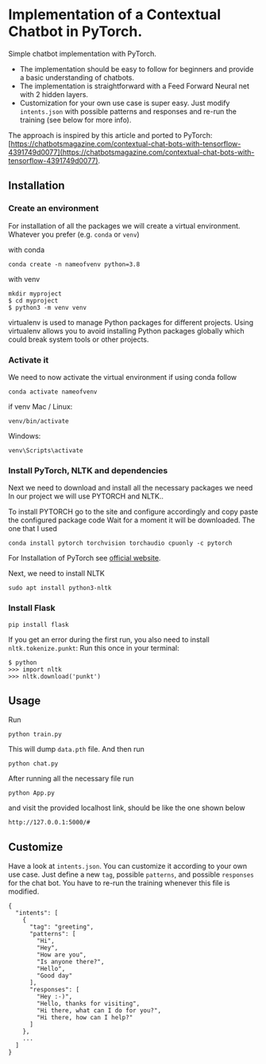 # Implementation of a Contextual Chatbot in PyTorch.  
Simple chatbot implementation with PyTorch. 

- The implementation should be easy to follow for beginners and provide a basic understanding of chatbots.
- The implementation is straightforward with a Feed Forward Neural net with 2 hidden layers.
- Customization for your own use case is super easy. Just modify `intents.json` with possible patterns and responses and re-run the training (see below for more info).

The approach is inspired by this article and ported to PyTorch: [https://chatbotsmagazine.com/contextual-chat-bots-with-tensorflow-4391749d0077](https://chatbotsmagazine.com/contextual-chat-bots-with-tensorflow-4391749d0077).

## Installation

### Create an environment

For installation of all the packages we will create a virtual environment.
Whatever you prefer (e.g. `conda` or `venv`)

with conda
``` console
conda create -n nameofvenv python=3.8
```
with venv
```console
mkdir myproject
$ cd myproject
$ python3 -m venv venv
```
virtualenv is used to manage Python packages for different projects. 
Using virtualenv allows you to avoid installing Python packages globally which could break system tools or other projects.

### Activate it

We need to now activate the virtual environment
if using conda follow
``` console
conda activate nameofvenv
```
if venv
Mac / Linux:
```console
venv/bin/activate
```
Windows:
```console
venv\Scripts\activate
```
### Install PyTorch, NLTK and dependencies

Next we need to download and install all the necessary packages we need 
In our project we will use PYTORCH and NLTK..

To install PYTORCH go to the site and configure accordingly and copy paste the configured package code 
Wait for a moment it will be downloaded.
The one that I used
```console
conda install pytorch torchvision torchaudio cpuonly -c pytorch
```

For Installation of PyTorch see [official website](https://pytorch.org/).

Next, we need to install NLTK
```console
sudo apt install python3-nltk
```
### Install Flask
```console
pip install flask
```
If you get an error during the first run, you also need to install `nltk.tokenize.punkt`:
Run this once in your terminal:
 ```console
$ python
>>> import nltk
>>> nltk.download('punkt')
```

## Usage
Run
```console
python train.py
```
This will dump `data.pth` file. And then run
```console
python chat.py
```
After running all the necessary file run 
```console
python App.py
```
and visit the provided localhost link, should be like the one shown below
```
http://127.0.0.1:5000/#
```
## Customize
Have a look at ```intents.json```. You can customize it according to your own use case. Just define a new `tag`, possible `patterns`, and possible `responses` for the chat bot. You have to re-run the training whenever this file is modified.
```console
{
  "intents": [
    {
      "tag": "greeting",
      "patterns": [
        "Hi",
        "Hey",
        "How are you",
        "Is anyone there?",
        "Hello",
        "Good day"
      ],
      "responses": [
        "Hey :-)",
        "Hello, thanks for visiting",
        "Hi there, what can I do for you?",
        "Hi there, how can I help?"
      ]
    },
    ...
  ]
}
```

